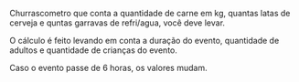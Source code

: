 Churrascometro que conta a quantidade de carne em kg, quantas latas de cerveja e quntas garravas de refri/agua, você deve levar. 

O cálculo é feito levando em conta a duração do evento, quantidade de adultos e quantidade de crianças do evento. 
 
Caso o evento passe de 6 horas, os valores mudam.